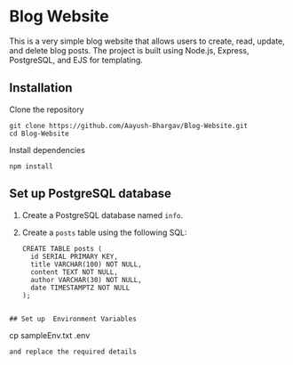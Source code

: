 # Blog Website

This is a very simple blog website that allows users to create, read, update, and delete blog posts. The project is built using Node.js, Express, PostgreSQL, and EJS for templating.

## Installation

 Clone the repository
   ```
   git clone https://github.com/Aayush-Bhargav/Blog-Website.git
   cd Blog-Website
   ```
Install dependencies
```
npm install
```
## Set up PostgreSQL database

1. Create a PostgreSQL database named `info`.

2. Create a `posts` table using the following SQL:

    ```
    CREATE TABLE posts (
      id SERIAL PRIMARY KEY,
      title VARCHAR(100) NOT NULL,
      content TEXT NOT NULL,
      author VARCHAR(30) NOT NULL,
      date TIMESTAMPTZ NOT NULL
    );
  ```

## Set up  Environment Variables
```
cp sampleEnv.txt .env
```
and replace the required details

